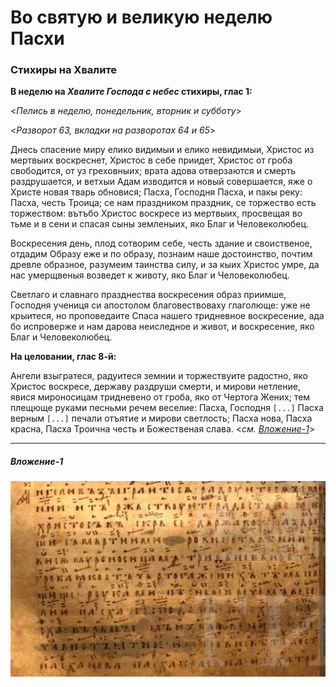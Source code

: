 
# Во святую и великую неделю Пасхи

### Стихиры на Хвалите

**В неделю на *Хвалите Господа с небес* стихиры, глас 1:**

<*Пелись в неделю, понедельник, вторник и субботу*>

<*Разворот 63, вкладки на разворотах 64 и 65*>


Днесь спасение миру елико видимыи и елико невидимыи, Христос из мертвыих воскреснет, 
Христос в себе приидет, Христос от гроба свободится, от уз греховныих; врата адова отверзаются 
и смерть раздрушается, и ветхыи Адам изводится и новый совершается, яже о Христе новая тварь 
обновися; Пасха, Господня Пасха, и пакы реку: Пасха, честь Троица; се нам праздником праздник, 
се торжество есть торжеством: вътъбо Христос воскресе из мертвыих, просвещая во тьме и 
в сени и спасая сыны земленыих, яко Благ и Человеколюбец. 

Воскресения день, плод сотворим себе, честь здание и своиственое, отдадим Образу еже 
и по образу, познаим наше достоинство, почтим древле образное, разумеим таинства силу, 
и за кыих Христос умре, да нас умерщвеныя возведет к животу, яко Благ и Человеколюбец. 

Светлаго и славнаго празднества воскресения образ приимше, Господня учениця си апостолом 
благовествоваху глаголюще: уже не крыитеся, но проповедаите Спаса нашего тридневное воскресение, 
ада бо испроверже и нам дарова неиследное и живот, и воскресение, яко Благ и Человеколюбец.

**На целовании, глас 8-й:**

Ангели взыгратеся, радуитеся земнии и торжествуите радостно, яко Христос воскресе, державу 
раздруши смерти, и мирови нетление, явися мироносицам тридневено от гроба, яко от Чертога 
Жених; тем плещюще руками песньми речем веселие: Пасха, Господня `[...]` Пасха верным 
`[...]` печали отъятие и мирови светлость; Пасха нова, Пасха красна, Пасха Троична честь 
и Божественая слава. 
<*см. [Вложение-1]()*>

---
##### Вложение-1

![alt text](./attachment_002.png "Неразборчивые фрагменты")
